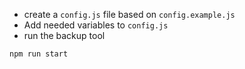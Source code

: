 - create a `config.js` file based on `config.example.js`
- Add needed variables to `config.js`
- run the backup tool

```
npm run start
```

